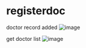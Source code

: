 # registerdoc
doctor record added 
![image](https://user-images.githubusercontent.com/117284461/227018056-1d9c773d-0a64-4e7e-8a24-e2937f924c44.png)

get doctor list 
![image](https://user-images.githubusercontent.com/117284461/227018322-72ae4e66-6666-4a70-97d8-719cf3e0c3b6.png)

